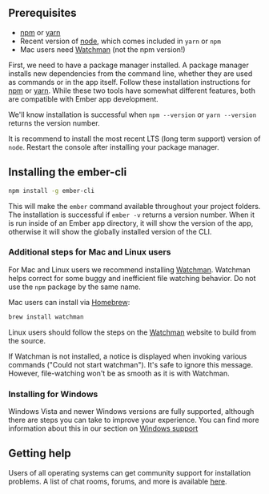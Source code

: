 ## Prerequisites

* [npm](https://www.npmjs.com/get-npm) or [yarn](https://yarnpkg.com/en/docs/install)
* Recent version of [node](https://nodejs.org/en/download/), which comes included in `yarn` or `npm` 
* Mac users need [Watchman](https://facebook.github.io/watchman/) (not the npm version!)

First, we need to have a package manager installed. A package manager installs new dependencies from the command line, whether they are used as commands or in the app itself. Follow these installation instructions for [npm](https://www.npmjs.com/get-npm) or [yarn](https://yarnpkg.com/en/docs/install). While these two tools have somewhat different features, both are compatible with Ember app development.

We'll know installation is successful when `npm --version` or `yarn --version` returns the version number. 

It is recommend to install the most recent LTS (long term support) version of `node`. Restart the console after installing your package manager.

## Installing the ember-cli

```bash
npm install -g ember-cli
```

This will make the `ember` command available throughout your project folders. The installation is successful if `ember -v` returns a version number. When it is run inside of an Ember app directory, it will show the version of the app, otherwise it will show the globally installed version of the CLI.

### Additional steps for Mac and Linux users

For Mac and Linux users we recommend installing [Watchman](https://facebook.github.io/watchman/). Watchman helps correct for some buggy and inefficient file watching behavior. Do not use the `npm` package by the same name.

Mac users can install via [Homebrew](https://brew.sh/):

```bash
brew install watchman
```

Linux users should follow the steps on the [Watchman](https://facebook.github.io/watchman/) website to build from the source.

If Watchman is not installed, a notice is displayed when invoking various commands ("Could not start watchman"). It's safe to ignore this message. However, file-watching won't be as smooth as it is with Watchman.

### Installing for Windows

Windows Vista and newer Windows versions are fully supported, although there are steps you can take to improve your experience.
You can find more information about this in our section on [Windows support](../reference/windows/)

## Getting help

Users of all operating systems can get community support for installation problems. A list of chat rooms, forums, and more is available [here](https://www.emberjs.com/learn/).
